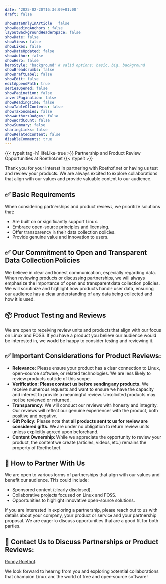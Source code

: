 ```yaml
---
date: '2025-02-20T16:34:09+01:00'
draft: false

showDateOnlyInArticle : false
showHeadingAnchors : false
layoutBackgroundHeaderSpace: false
showDate: false
showViews: false
showLikes: false
showDateUpdated: false
showAuthor: false
showHero: false
heroStyle: "background" # valid options: basic, big, background
showBreadcrumbs: false
showDraftLabel: false
showEdit: false
editAppendPath: true
seriesOpened: false
showPagination: false
invertPagination: false
showReadingTime: false
showTableOfContents: false
showTaxonomies: false
showAuthorsBadges: false
showWordCount: false
showSummary: false
sharingLinks: false
showRelatedContent: false
disableComments: true
---
```


{{< typeit
  tag=h1
  lifeLike=true >}}
Partnership and Product Review Opportunities at Roethof.net
{{< /typeit >}}

Thank you for your interest in partnering with Roethof.net or having us test and review your products. We are always excited to explore collaborations that align with our values and provide valuable content to our audience.

## ✅ Basic Requirements

When considering partnerships and product reviews, we prioritize solutions that:

* Are built on or significantly support Linux.
* Embrace open-source principles and licensing.
* Offer transparency in their data collection policies.
* Provide genuine value and innovation to users.

## ✅ Our Commitment to Open and Transparent Data Collection Policies

We believe in clear and honest communication, especially regarding data. When reviewing products or discussing partnerships, we will always emphasize the importance of open and transparent data collection policies. We will scrutinize and highlight how products handle user data, ensuring our audience has a clear understanding of any data being collected and how it is used.

## 📦 Product Testing and Reviews

We are open to receiving review units and products that align with our focus on Linux and FOSS. If you have a product you believe our audience would be interested in, we would be happy to consider testing and reviewing it.

## ✅ Important Considerations for Product Reviews:

* **Relevance:** Please ensure your product has a clear connection to Linux, open-source software, or related technologies. We are less likely to review products outside of this scope.
* **Verification:** **Please contact us before sending any products.** We receive numerous requests and want to ensure we have the capacity and interest to provide a meaningful review. Unsolicited products may not be reviewed or returned.
* **Transparency:** We will conduct our reviews with honesty and integrity. Our reviews will reflect our genuine experiences with the product, both positive and negative.
* **Gift Policy:** Please note that **all products sent to us for review are considered gifts.** We are under no obligation to return review units unless explicitly agreed upon beforehand.
* **Content Ownership:** While we appreciate the opportunity to review your product, the content we create (articles, videos, etc.) remains the property of Roethof.net.

## 	👔 How to Partner With Us

We are open to various forms of partnerships that align with our values and benefit our audience. This could include:

* Sponsored content (clearly disclosed).
* Collaborative projects focused on Linux and FOSS.
* Opportunities to highlight innovative open-source solutions.

If you are interested in exploring a partnership, please reach out to us with details about your company, your product or service and your partnership proposal. We are eager to discuss opportunities that are a good fit for both parties.

<!-- ## Shipping Address for Review Units (Please Verify Before Sending):

[Insert Your Name or Company Name Here]
[Insert Street Address Here]
[Insert Postal Code and City Here]
[Insert Country Here (e.g., Netherlands)] -->

## 💬 Contact Us to Discuss Partnerships or Product Reviews:

[Ronny Roethof](mailto:ronny@roethof.net).

We look forward to hearing from you and exploring potential collaborations that champion Linux and the world of free and open-source software!
